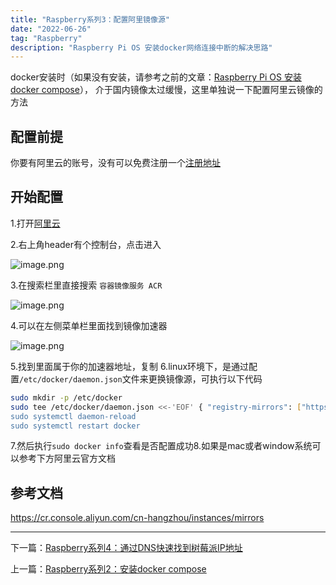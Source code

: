 ```yaml
---
title: "Raspberry系列3：配置阿里镜像源"
date: "2022-06-26"
tag: "Raspberry"
description: "Raspberry Pi OS 安装docker网络连接中断的解决思路"
---
```


docker安装时（如果没有安装，请参考之前的文章：[Raspberry Pi OS 安装docker compose](https://juejin.cn/post/7383992605548478515)），
介于国内镜像太过缓慢，这里单独说一下配置阿里云镜像的方法

## 配置前提

你要有阿里云的账号，没有可以免费注册一个[注册地址](https://cr.console.aliyun.com/cn-hangzhou/instances/mirrors)

## 开始配置

1.打开[阿里云](https://account.aliyun.com/login/login.htm)

2.右上角header有个控制台，点击进入

![image.png](/images/posts/006-01.png)

3.在搜索栏里直接搜索 `容器镜像服务 ACR`

![image.png](/images/posts/006-02.png)

4.可以在左侧菜单栏里面找到镜像加速器

![image.png](/images/posts/006-03.png)

5.找到里面属于你的加速器地址，复制
6.linux环境下，是通过配置`/etc/docker/daemon.json`文件来更换镜像源，可执行以下代码

```bash
sudo mkdir -p /etc/docker
sudo tee /etc/docker/daemon.json <<-'EOF' { "registry-mirrors": ["https://e38m94ca.mirror.aliyuncs.com"] } EOF
sudo systemctl daemon-reload
sudo systemctl restart docker
```

7.然后执行`sudo docker info`查看是否配置成功8.如果是mac或者window系统可以参考下方阿里云官方文档

## 参考文档

https://cr.console.aliyun.com/cn-hangzhou/instances/mirrors

---

下一篇：[Raspberry系列4：通过DNS快速找到树莓派IP地址](/posts/post-008)

上一篇：[Raspberry系列2：安装docker compose](/posts/post-006)
